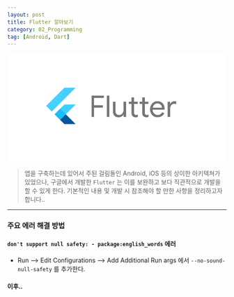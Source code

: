 ```yaml
---
layout: post
title: Flutter 알아보기
category: 02_Programming
tag: [Android, Dart]
---
```




![example](/assets/images/flutter.png)

> 앱을 구축하는데 있어서 주된 걸림돌인 Android, iOS 등의 상이한 아키텍쳐가 있었으나, 구글에서 개발한 `Flutter` 는 이를 보완하고 보다 직관적으로 개발을 할 수 있게 한다. 기본적인 내용 및 개발 시 참조해야 할 만한 사항을 정리하고자 합니다..

---
 
### 주요 에러 해결 방법

#### `don't support null safety: - package:english_words` 에러
- Run --> Edit Configurations --> Add Additional Run args 에서 `--no-sound-null-safety` 를 추가한다.

#### 이후..